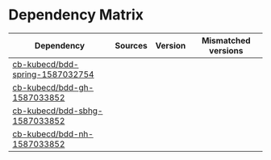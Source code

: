 # Dependency Matrix

Dependency | Sources | Version | Mismatched versions
---------- | ------- | ------- | -------------------
[cb-kubecd/bdd-spring-1587032754](https://github.com/cb-kubecd/bdd-spring-1587032754.git) |  | []() | 
[cb-kubecd/bdd-gh-1587033852](https://github.com/cb-kubecd/bdd-gh-1587033852.git) |  | []() | 
[cb-kubecd/bdd-sbhg-1587033852](https://github.com/cb-kubecd/bdd-sbhg-1587033852.git) |  | []() | 
[cb-kubecd/bdd-nh-1587033852](https://github.com/cb-kubecd/bdd-nh-1587033852.git) |  | []() | 
